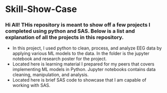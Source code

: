 # Skill-Show-Case


### Hi All! THis repository is meant to show off a few projects I completed using python and SAS. Below is a list and explanation of all the projects in this repository.

- In this project, I used python to clean, process, and analyze EEG data by applying various ML models to the data. In the folder is the jupyter notebook and research poster for the project.
- Located here is learning material I prepared for my peers that covers implementing ML models in Python. Jupyter notebooks contains data cleaning, manipulation, and analysis.
- Located here is brief SAS code to showcase that I am capable of working with SAS. 
